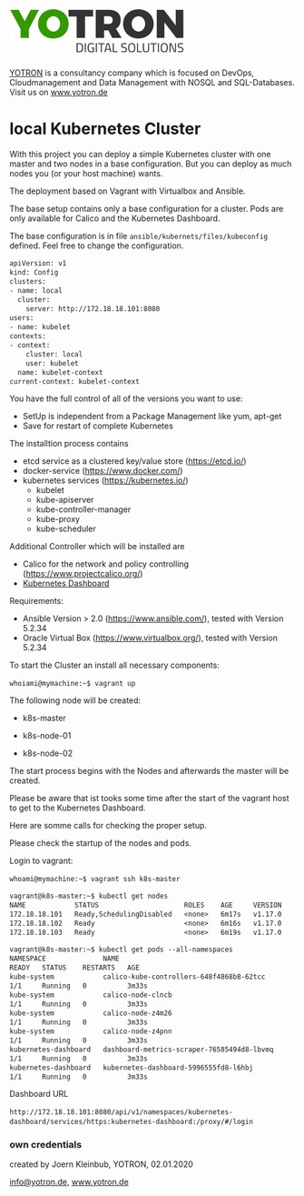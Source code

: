 #  [![yotron](logo-yotron.png)](http://www.yotron.de)

[YOTRON](http://www.yotron.de) is a consultancy company which is focused on DevOps, Cloudmanagement and 
Data Management with NOSQL and SQL-Databases. Visit us on [ www.yotron.de ](http://www.yotron.de)

# local Kubernetes Cluster
With this project you can deploy a simple Kubernetes cluster with one master and two nodes in a base configuration. 
But you can deploy as much nodes you (or your host machine) wants.

The deployment based on Vagrant with Virtualbox and Ansible. 

The base setup contains only a base configuration for a cluster. 
Pods are only available for Calico and the Kubernetes Dashboard.

The base configuration is in file `ansible/kubernets/files/kubeconfig` defined. 
Feel free to change the configuration.

```
apiVersion: v1
kind: Config
clusters:
- name: local
  cluster:
    server: http://172.18.18.101:8080
users:
- name: kubelet
contexts:
- context:
    cluster: local
    user: kubelet
  name: kubelet-context
current-context: kubelet-context
```

You have the full control of all of the versions you want to use:
- SetUp is independent from a Package Management like yum, apt-get
- Save for restart of complete Kubernetes

The installtion process contains 
- etcd service as a clustered key/value store (https://etcd.io/)
- docker-service (https://www.docker.com/)
- kubernetes services (https://kubernetes.io/)
  - kubelet
  - kube-apiserver
  - kube-controller-manager
  - kube-proxy
  - kube-scheduler
  
Additional Controller which will be installed are 
- Calico for the network and policy controlling (https://www.projectcalico.org/)
- [Kubernetes Dashboard](https://kubernetes.io/docs/tasks/access-application-cluster/web-ui-dashboard/) 

Requirements: 
- Ansible Version > 2.0 (https://www.ansible.com/), tested with Version 5.2.34
- Oracle Virtual Box (https://www.virtualbox.org/), tested with Version 5.2.34

To start the Cluster an install all necessary components:

`whoiami@mymachine:~$ vagrant up`

The following node will be created:

- k8s-master

- k8s-node-01

- k8s-node-02

The start process begins with the Nodes and afterwards the master will be created.

Please be aware that ist tooks some time after the start of the vagrant host to get to the Kubernetes Dashboard. 

Here are somme calls for checking the proper setup. 

Please check the startup of the nodes and pods.

Login to vagrant:

`whoami@mymachine:~$ vagrant ssh k8s-master`

```
vagrant@k8s-master:~$ kubectl get nodes
NAME            STATUS                     ROLES    AGE     VERSION
172.18.18.101   Ready,SchedulingDisabled   <none>   6m17s   v1.17.0
172.18.18.102   Ready                      <none>   6m16s   v1.17.0
172.18.18.103   Ready                      <none>   6m19s   v1.17.0
```
```
vagrant@k8s-master:~$ kubectl get pods --all-namespaces
NAMESPACE              NAME                                         READY   STATUS    RESTARTS   AGE
kube-system            calico-kube-controllers-648f4868b8-62tcc     1/1     Running   0          3m33s
kube-system            calico-node-clncb                            1/1     Running   0          3m33s
kube-system            calico-node-z4m26                            1/1     Running   0          3m33s
kube-system            calico-node-z4pnn                            1/1     Running   0          3m33s
kubernetes-dashboard   dashboard-metrics-scraper-76585494d8-lbvmq   1/1     Running   0          3m33s
kubernetes-dashboard   kubernetes-dashboard-5996555fd8-l6hbj        1/1     Running   0          3m33s
```

Dashboard URL

`http://172.18.18.101:8080/api/v1/namespaces/kubernetes-dashboard/services/https:kubernetes-dashboard:/proxy/#/login`

### own credentials
created by Joern Kleinbub, YOTRON, 02.01.2020

info@yotron.de, www.yotron.de